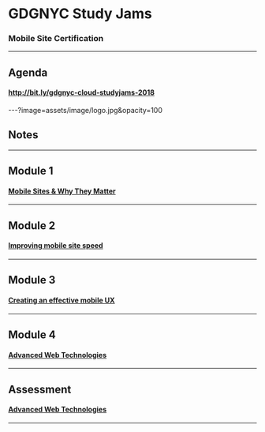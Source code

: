 # GDGNYC Study Jams

### Mobile Site Certification

---
## Agenda
 
#### <a href="http://bit.ly/gdgnyc-cloud-studyjams-2018"> http://bit.ly/gdgnyc-cloud-studyjams-2018 </a>

---?image=assets/image/logo.jpg&opacity=100
<br/>
## <span class="white"> Notes </span>
 
---

## Module 1
 
#### <a href="https://support.google.com/partners/answer/7327828"> Mobile Sites & Why They Matter</a>
---

## Module 2
 
#### <a href="https://support.google.com/partners/answer/7327828"> Improving mobile site speed</a>
---

## Module 3
 
#### <a href="https://support.google.com/partners/answer/7327828"> Creating an effective mobile UX</a>
---

## Module 4
 
#### <a href="https://support.google.com/partners/answer/7327828"> Advanced Web Technologies </a>
---

## Assessment
 
#### <a href="https://support.google.com/partners/answer/7327828"> Advanced Web Technologies </a>
---



